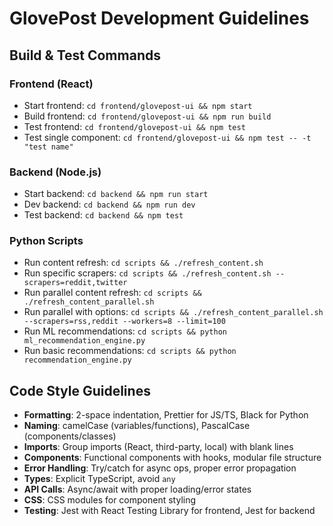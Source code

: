 # GlovePost Development Guidelines

## Build & Test Commands
### Frontend (React)
- Start frontend: `cd frontend/glovepost-ui && npm start`
- Build frontend: `cd frontend/glovepost-ui && npm run build`
- Test frontend: `cd frontend/glovepost-ui && npm test`
- Test single component: `cd frontend/glovepost-ui && npm test -- -t "test name"`

### Backend (Node.js)
- Start backend: `cd backend && npm run start`
- Dev backend: `cd backend && npm run dev`
- Test backend: `cd backend && npm test`

### Python Scripts
- Run content refresh: `cd scripts && ./refresh_content.sh`
- Run specific scrapers: `cd scripts && ./refresh_content.sh --scrapers=reddit,twitter`
- Run parallel content refresh: `cd scripts && ./refresh_content_parallel.sh`
- Run parallel with options: `cd scripts && ./refresh_content_parallel.sh --scrapers=rss,reddit --workers=8 --limit=100`
- Run ML recommendations: `cd scripts && python ml_recommendation_engine.py`
- Run basic recommendations: `cd scripts && python recommendation_engine.py`

## Code Style Guidelines
- **Formatting**: 2-space indentation, Prettier for JS/TS, Black for Python
- **Naming**: camelCase (variables/functions), PascalCase (components/classes)
- **Imports**: Group imports (React, third-party, local) with blank lines
- **Components**: Functional components with hooks, modular file structure
- **Error Handling**: Try/catch for async ops, proper error propagation
- **Types**: Explicit TypeScript, avoid `any`
- **API Calls**: Async/await with proper loading/error states
- **CSS**: CSS modules for component styling
- **Testing**: Jest with React Testing Library for frontend, Jest for backend